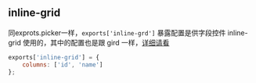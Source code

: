 ## inline-grid
同exprots.picker一样，`exports['inline-grd']` 暴露配置是供字段控件 inline-grid 使用的，其中的配置也是跟 gird 一样，[详细请看](/document/scaffold/grid.html)

```js
exports['inline-grid'] = {
    columns: ['id', 'name']
};
```